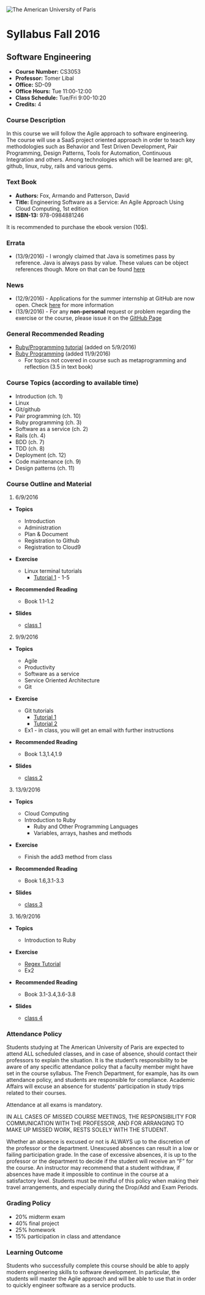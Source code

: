![The American University of Paris](https://upload.wikimedia.org/wikipedia/en/4/4c/American_University_of_Paris.png)
# Syllabus Fall 2016
## Software Engineering

* **Course Number:** CS3053
* **Professor:** Tomer Libal
* **Office:** SD-09
* **Office Hours:** Tue 11:00-12:00
* **Class Schedule:** Tue/Fri 9:00-10:20
* **Credits:** 4

### Course Description
In this course we will follow the Agile approach to software
engineering.
The course will use a SaaS project oriented approach in order to teach
key methodologies such as Behavior and Test Driven Development, Pair
Programming, Design Patterns, Tools for Automation, Continuous
Integration and others.
Among technologies which will be learned are: git, github,
linux, ruby, rails and various gems.

### Text Book

 * **Authors:**   Fox, Armando and Patterson, David
 * **Title:**     Engineering Software as a Service: An Agile Approach Using Cloud Computing, 1st edition
 * **ISBN-13:**   978-0984881246

It is recommended to purchase the ebook version (10$).

### Errata

  * (13/9/2016) - I wrongly claimed that Java is sometimes pass by
    reference. Java is always pass by value. These values can be object
    references though. More on that can be found
[here](http://www.javaworld.com/article/2077424/learn-java/does-java-pass-by-reference-or-pass-by-value.html)

### News

  * (12/9/2016) - Applications for the summer internship at GitHub are now open. Check [here](https://github.com/blog/2246-summer-internships-at-github-in-san-francisco) for more information
  * (13/9/2016) - For any **non-personal** request or problem regarding the exercise or
    the course, please issue it on the [GitHub Page](https://github.com/AUP-SE/syllabus/issues)

### General Recommended Reading

  * [Ruby/Programming tutorial](https://pine.fm/LearnToProgram/) (added
    on 5/9/2016)
  * [Ruby Programming](http://ruby-doc.com/docs/ProgrammingRuby/) (added
    11/9/2016)
    * For topics not covered in course such as metaprogramming and
      reflection (3.5 in text book)

### Course Topics (according to available time)

  * Introduction (ch. 1)
  * Linux
  * Git/github
  * Pair programming (ch. 10)
  * Ruby programming (ch. 3)
  * Software as a service (ch. 2)
  * Rails (ch. 4)
  * BDD (ch. 7)
  * TDD (ch. 8)
  * Deployment (ch. 12)
  * Code maintenance (ch. 9)
  * Design patterns (ch. 11)

### Course Outline and Material

1. 6/9/2016

  * **Topics**

    * Introduction
    * Administration
    * Plan & Document
    * Registration to Github
    * Registration to Cloud9

  * **Exercise**

    * Linux terminal tutorials
      * [Tutorial 1](http://linuxcommand.org/lc3_learning_the_shell.php) - 1-5

  * **Recommended Reading**

    * Book 1.1-1.2

  * **Slides**

    * [class 1](https://github.com/AUP-SE/class1/blob/master/slides.pdf)

2. 9/9/2016

  * **Topics**

    * Agile
    * Productivity
    * Software as a service
    * Service Oriented Architecture
    * Git

  * **Exercise**

    * Git tutorials
      * [Tutorial 1](http://pel-daniel.github.io/git-init/)
      * [Tutorial 2](https://try.github.io/levels/1/challenges/1)
    * Ex1 - in class, you will get an email with further instructions

  * **Recommended Reading**

    * Book 1.3,1.4,1.9

  * **Slides**

    * [class 2](https://github.com/AUP-SE/class2/blob/master/slides.pdf)

3. 13/9/2016

  * **Topics**

    * Cloud Computing
    * Introduction to Ruby
      * Ruby and Other Programming Languages
      * Variables, arrays, hashes and methods

  * **Exercise**

    * Finish the add3 method from class

  * **Recommended Reading**

    * Book 1.6,3.1-3.3

  * **Slides**

    * [class 3](https://github.com/AUP-SE/class3/blob/master/slides.pdf)

3. 16/9/2016

  * **Topics**

    * Introduction to Ruby

  * **Exercise**

    * [Regex Tutorial](https://regexone.com/)
    * Ex2

  * **Recommended Reading**

    * Book 3.1-3.4,3.6-3.8

  * **Slides**

    * [class 4](https://github.com/AUP-SE/class4/blob/master/slides.pdf)

### Attendance Policy
Students studying at The American University of Paris are expected to
attend ALL scheduled classes, and in case of absence, should contact
their professors to explain the situation. It is the student’s
responsibility to be aware of any specific attendance policy that a
faculty member might have set in the course syllabus. The French
Department, for example, has its own attendance policy, and students are
responsible for compliance. Academic Affairs will excuse an absence for
students’ participation in study trips related to their courses.

Attendance at all exams is mandatory.

IN ALL CASES OF MISSED COURSE MEETINGS, THE RESPONSIBILITY FOR
COMMUNICATION WITH THE PROFESSOR, AND FOR ARRANGING TO MAKE UP MISSED
WORK, RESTS SOLELY WITH THE STUDENT.

Whether an absence is excused or not is ALWAYS up to the discretion of
the professor or the department. Unexcused absences can result in a low
or failing participation grade. In the case of excessive absences, it is
up to the professor or the department to decide if the student will
receive an “F” for the course. An instructor may recommend that a
student withdraw, if absences have made it impossible to continue in the
course at a satisfactory level.
Students must be mindful of this policy when making their travel
arrangements, and especially during the Drop/Add and Exam Periods.

### Grading Policy
* 20% midterm exam
* 40% final project
* 25% homework
* 15% participation in class and attendance

### Learning Outcome
Students who successfully complete this course should be able to
apply modern engineering skills to software development. In particular,
the students will master the Agile approach and will be able to use that
in order to quickly engineer software as a service products.
